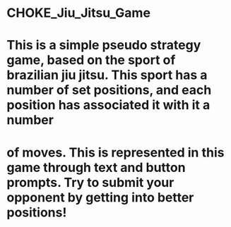 # CHOKE_Jiu_Jitsu_Game

# This is a simple pseudo strategy game, based on the sport of brazilian jiu jitsu. This sport has a number of set positions, and each position has associated it with it a number
# of moves. This is represented in this game through text and button prompts. Try to submit your opponent by getting into better positions!
